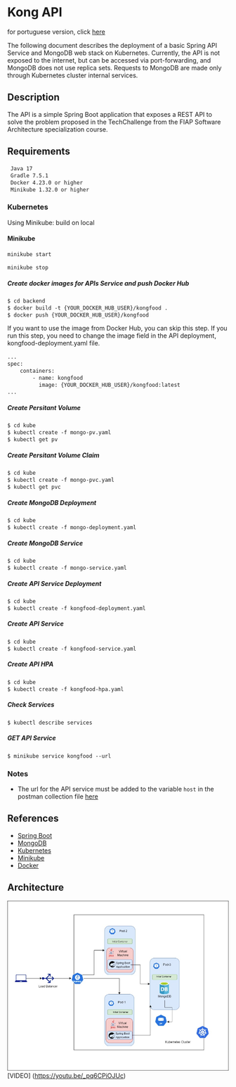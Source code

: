 # Kong API

for portuguese version, click [here](/README-pt-BR.md)

The following document describes the deployment of a basic Spring API Service and MongoDB web stack on Kubernetes. Currently, the API is not exposed to the internet, but can be accessed via port-forwarding, and MongoDB does not use replica sets. Requests to MongoDB are made only through Kubernetes cluster internal services.

## Description
The API is a simple Spring Boot application that exposes a REST API to solve the problem proposed in the TechChallenge from the FIAP Software Architecture specialization course.

## Requirements
```
 Java 17
 Gradle 7.5.1
 Docker 4.23.0 or higher
 Minikube 1.32.0 or higher
```

### Kubernetes
Using Minikube: build on local

#### Minikube
```
minikube start
```

```
minikube stop
```

##### Create docker images for APIs Service and push Docker Hub
```
$ cd backend
$ docker build -t {YOUR_DOCKER_HUB_USER}/kongfood .
$ docker push {YOUR_DOCKER_HUB_USER}/kongfood
```
If you want to use the image from Docker Hub, you can skip this step. If you run this step, you need to change the image field in the API deployment, kongfood-deployment.yaml file.

```
...
spec:
    containers:
        - name: kongfood
          image: {YOUR_DOCKER_HUB_USER}/kongfood:latest
...
```

##### Create Persitant Volume
```
$ cd kube
$ kubectl create -f mongo-pv.yaml
$ kubectl get pv
```

##### Create Persitant Volume Claim
```
$ cd kube
$ kubectl create -f mongo-pvc.yaml
$ kubectl get pvc
```
##### Create MongoDB Deployment
```
$ cd kube
$ kubectl create -f mongo-deployment.yaml
```

##### Create MongoDB Service
```
$ cd kube
$ kubectl create -f mongo-service.yaml
```

##### Create API Service Deployment
```
$ cd kube
$ kubectl create -f kongfood-deployment.yaml
```

##### Create API Service
```
$ cd kube
$ kubectl create -f kongfood-service.yaml
```

##### Create API HPA
```
$ cd kube
$ kubectl create -f kongfood-hpa.yaml
```

##### Check Services
```
$ kubectl describe services
```

##### GET API Service
```
$ minikube service kongfood --url
```

### Notes
- The url for the API service must be added to the variable `host` in the postman collection file [here](/backend/src/main/resources/Tech_Challenge.postman_collection.json)

## References
- [Spring Boot](https://spring.io/projects/spring-boot)
- [MongoDB](https://www.mongodb.com/)
- [Kubernetes](https://kubernetes.io/)
- [Minikube](https://minikube.sigs.k8s.io/docs/)
- [Docker](https://www.docker.com/)

## Architecture
![Architecture](/backend/src/main/resources/arquitetura-infraestrutura-tech-challenge-fase-2.jpg)
[VIDEO] (https://youtu.be/_pq6CPiOJUc)